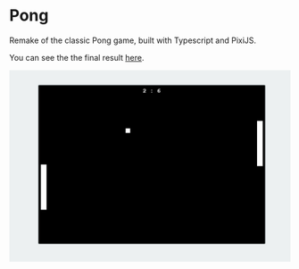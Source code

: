# Pong

Remake of the classic Pong game, built with Typescript and PixiJS.

You can see the the final result [here](https://cauequeiroz.github.io/pong/).

![screenshot](screenshot.jpg)